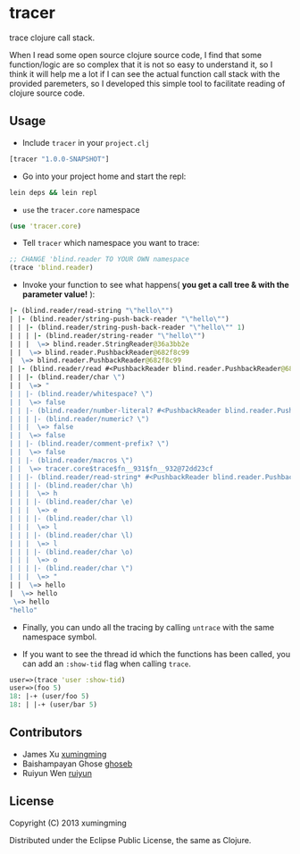 # tracer

trace clojure call stack.

When I read some open source clojure source code, I find that some function/logic are so complex that it is not so easy to understand it, so I think it will help me a lot if I can see the actual function call stack with the provided paremeters, so I developed this simple tool to facilitate reading of clojure source code.

## Usage

* Include `tracer` in your `project.clj`

```clojure
[tracer "1.0.0-SNAPSHOT"]
```

* Go into your project home and start the repl:

```bash
lein deps && lein repl
```

* `use` the `tracer.core` namespace

```clojure
(use 'tracer.core)
```

* Tell `tracer` which namespace you want to trace:

```clojure
;; CHANGE 'blind.reader TO YOUR OWN namespace
(trace 'blind.reader)
```

* Invoke your function to see what happens( **you get a call tree & with the parameter value!** ):

```clojure
|- (blind.reader/read-string "\"hello\"")
| |- (blind.reader/string-push-back-reader "\"hello\"")
| | |- (blind.reader/string-push-back-reader "\"hello\"" 1)
| | | |- (blind.reader/string-reader "\"hello\"")
| | |  \=> blind.reader.StringReader@36a3bb2e
| |  \=> blind.reader.PushbackReader@682f8c99
|  \=> blind.reader.PushbackReader@682f8c99
| |- (blind.reader/read #<PushbackReader blind.reader.PushbackReader@682f8c99> true nil false)
| | |- (blind.reader/char \")
| |  \=> "
| | |- (blind.reader/whitespace? \")
| |  \=> false
| | |- (blind.reader/number-literal? #<PushbackReader blind.reader.PushbackReader@682f8c99> \")
| | | |- (blind.reader/numeric? \")
| | |  \=> false
| |  \=> false
| | |- (blind.reader/comment-prefix? \")
| |  \=> false
| | |- (blind.reader/macros \")
| |  \=> tracer.core$trace$fn__931$fn__932@72dd23cf
| | |- (blind.reader/read-string* #<PushbackReader blind.reader.PushbackReader@682f8c99> \")
| | | |- (blind.reader/char \h)
| | |  \=> h
| | | |- (blind.reader/char \e)
| | |  \=> e
| | | |- (blind.reader/char \l)
| | |  \=> l
| | | |- (blind.reader/char \l)
| | |  \=> l
| | | |- (blind.reader/char \o)
| | |  \=> o
| | | |- (blind.reader/char \")
| | |  \=> "
| |  \=> hello
|  \=> hello
 \=> hello
"hello"
```

* Finally, you can undo all the tracing by calling `untrace` with the
same namespace symbol.

* If you want to see the thread id which the functions has been called, you can add an `:show-tid` flag when calling `trace`.

```clojure
user=>(trace 'user :show-tid)
user=>(foo 5)
18: |-+ (user/foo 5)
18: | |-+ (user/bar 5)
```

## Contributors
* James Xu [xumingming](https://github.com/xumingming)
* Baishampayan Ghose [ghoseb](https://github.com/ghoseb)
* Ruiyun Wen [ruiyun](https://github.com/Ruiyun)

## License

Copyright (C) 2013 xumingming

Distributed under the Eclipse Public License, the same as Clojure.
